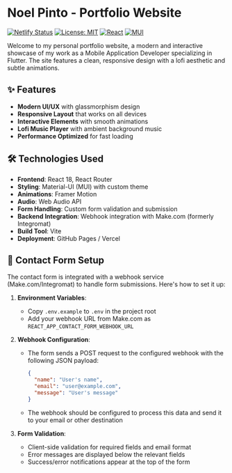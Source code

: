 # Noel Pinto - Portfolio Website

[![Netlify Status](https://api.netlify.com/api/v1/badges/aaebf8dd-9a74-4246-8dd9-175256455169/deploy-status)](https://app.netlify.com/projects/noelpintodev/deploys)
[![License: MIT](https://img.shields.io/badge/License-MIT-yellow.svg)](https://opensource.org/licenses/MIT)
[![React](https://img.shields.io/badge/React-18.2.0-61DAFB?logo=react)](https://reactjs.org/)
[![MUI](https://img.shields.io/badge/Material--UI-5.14.20-0081CB?logo=mui)](https://mui.com/)

Welcome to my personal portfolio website, a modern and interactive showcase of my work as a Mobile Application Developer specializing in Flutter. The site features a clean, responsive design with a lofi aesthetic and subtle animations.

## ✨ Features

- **Modern UI/UX** with glassmorphism design
- **Responsive Layout** that works on all devices
- **Interactive Elements** with smooth animations
- **Lofi Music Player** with ambient background music
- **Performance Optimized** for fast loading

## 🛠️ Technologies Used

- **Frontend**: React 18, React Router
- **Styling**: Material-UI (MUI) with custom theme
- **Animations**: Framer Motion
- **Audio**: Web Audio API
- **Form Handling**: Custom form validation and submission
- **Backend Integration**: Webhook integration with Make.com (formerly Integromat)
- **Build Tool**: Vite
- **Deployment**: GitHub Pages / Vercel

## 📝 Contact Form Setup

The contact form is integrated with a webhook service (Make.com/Integromat) to handle form submissions. Here's how to set it up:

1. **Environment Variables**:
   - Copy `.env.example` to `.env` in the project root
   - Add your webhook URL from Make.com as `REACT_APP_CONTACT_FORM_WEBHOOK_URL`

2. **Webhook Configuration**:
   - The form sends a POST request to the configured webhook with the following JSON payload:
     ```json
     {
       "name": "User's name",
       "email": "user@example.com",
       "message": "User's message"
     }
     ```
   - The webhook should be configured to process this data and send it to your email or other destination

3. **Form Validation**:
   - Client-side validation for required fields and email format
   - Error messages are displayed below the relevant fields
   - Success/error notifications appear at the top of the form
